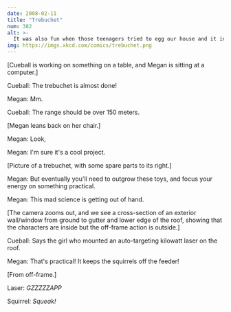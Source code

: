 ```yaml
---
date: 2008-02-11
title: "Trebuchet"
num: 382
alt: >-
  It was also fun when those teenagers tried to egg our house and it insta-cooked the eggs in mid-air.
img: https://imgs.xkcd.com/comics/trebuchet.png
---
```

[Cueball is working on something on a table, and Megan is sitting at a computer.]

Cueball: The trebuchet is almost done!

Megan: Mm.

Cueball: The range should be over 150 meters.

[Megan leans back on her chair.]

Megan: Look,

Megan: I'm sure it's a cool project.

[Picture of a trebuchet, with some spare parts to its right.]

Megan: But eventually you'll need to outgrow these toys, and focus your energy on something practical.

Megan: This mad science is getting out of hand.

[The camera zooms out, and we see a cross-section of an exterior wall/window from ground to gutter and lower edge of the roof, showing that the characters are inside but the off-frame action is outside.]

Cueball: Says the girl who mounted an auto-targeting kilowatt laser on the roof.

Megan: That's practical! It keeps the squirrels off the feeder!

[From off-frame.]

Laser: *GZZZZZAPP*

Squirrel: *Squeak!*